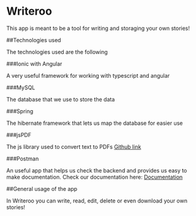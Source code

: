 # Writeroo

This app is meant to be a tool for writing and storaging your own stories!

##Technologies used

The technologies used are the following

###Ionic with Angular

A very useful framework for working with typescript and angular

###MySQL

The database that we use to store the data

###Spring

The hibernate framework that lets us map the database for easier use

###jsPDF

The js library used to convert text to PDFs
[Github link](https://github.com/parallax/jsPDF)

###Postman

An useful app that helps us check the backend and provides us easy to make documentation. 
Check our documentation here:
[Documentation](https://documenter.getpostman.com/view/23478629/2s83tGoBu2)

##General usage of the app

In Writeroo you can write, read, edit, delete or even download your own stories!
